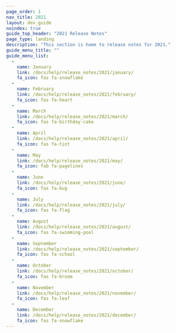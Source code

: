 ```yaml
---
page_order: 1
nav_title: 2021
layout: dev_guide
noindex: true
guide_top_header: "2021 Release Notes"
page_type: landing
description: "This section is home to release notes for 2021."
guide_menu_title: ""
guide_menu_list:
  - 
    name: January
    link: /docs/help/release_notes/2021/january/
    fa_icon: fas fa-snowflake
  - 
    name: February
    link: /docs/help/release_notes/2021/february/
    fa_icon: fas fa-heart
  - 
    name: March
    link: /docs/help/release_notes/2021/march/
    fa_icon: fas fa-birthday-cake
  - 
    name: April
    link: /docs/help/release_notes/2021/april/
    fa_icon: fas fa-tint
  - 
    name: May
    link: /docs/help/release_notes/2021/may/
    fa_icon: fab fa-pagelines
  - 
    name: June
    link: /docs/help/release_notes/2021/june/
    fa_icon: fas fa-bug
  - 
    name: July
    link: /docs/help/release_notes/2021/july/
    fa_icon: fas fa-flag
  - 
    name: August
    link: /docs/help/release_notes/2021/august/
    fa_icon: fas fa-swimming-pool
  - 
    name: September
    link: /docs/help/release_notes/2021/september/
    fa_icon: fas fa-school
  - 
    name: October
    link: /docs/help/release_notes/2021/october/
    fa_icon: fas fa-broom
  - 
    name: November
    link: /docs/help/release_notes/2021/november/
    fa_icon: fas fa-leaf
  - 
    name: December
    link: /docs/help/release_notes/2021/december/
    fa_icon: fas fa-snowflake
---
```


